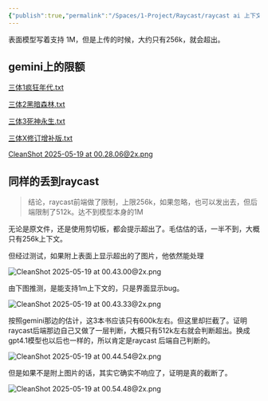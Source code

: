 ```yaml
---
{"publish":true,"permalink":"/Spaces/1-Project/Raycast/raycast ai 上下文限额测试.md","created":"2025-07-12","modified":"2025-08-16","cssclasses":""}
---
```



表面模型写着支持 1M，但是上传的时候，大约只有256k，就会超出。

## gemini上的限额

[三体1疯狂年代.txt](https://drive.google.com/open?id=1I59586NY3HjHvIX-dU-zFD-74M-onCM9)

[三体2黑暗森林.txt](https://drive.google.com/open?id=1JI-KSHUv4hITBp_WVghVQEl6BP13gsJX)

[三体3死神永生.txt](https://drive.google.com/open?id=1FHJrYKghuNk0v3E1MZeawOKKRHc_TKlI)

[三体X修订增补版.txt](https://drive.google.com/open?id=1_xWhyn-HF-crhdIXdx-wV3gi46ho8Tgg)

[CleanShot 2025-05-19 at 00.28.06@2x.png](https://pub-pic.oldwinter.top/2025/05/2963e328f53567bbb4cfd20441715205.png)

## 同样的丢到raycast

> 结论，raycast前端做了限制，上限256k，如果忽略，也可以发出去，但后端限制了512k。达不到模型本身的1M

无论是原文件，还是使用剪切板，都会提示超出了。毛估估的话，一半不到，大概只有256k上下文。

但经过测试，如果附上表面上显示超出的了图片，他依然能处理

![CleanShot 2025-05-19 at 00.43.00@2x.png](https://pub-pic.oldwinter.top/2025/05/1562425f5e977618a442f4e9ec625550.png)

由下图推测，是能支持1m上下文的，只是界面显示bug。

![CleanShot 2025-05-19 at 00.43.33@2x.png](https://pub-pic.oldwinter.top/2025/05/b184a5af7fedeb72db097424177868fb.png)

按照gemini那边的估计，这3本书应该只有600k左右。但这里却拦截了。证明raycast后端那边自己又做了一层判断，大概只有512k左右就会判断超出。换成gpt4.1模型也以后也一样的，所以肯定是raycast 后端自己判断的。

![CleanShot 2025-05-19 at 00.44.54@2x.png](https://pub-pic.oldwinter.top/2025/05/36da7e87fd07b24824e4974e5c0df5ac.png)

但是如果不是附上图片的话，其实它确实不响应了，证明是真的截断了。

![CleanShot 2025-05-19 at 00.54.48@2x.png](https://pub-pic.oldwinter.top/2025/05/e289d0b1f0f6919b8bd67cdbdbd8731f.png)

